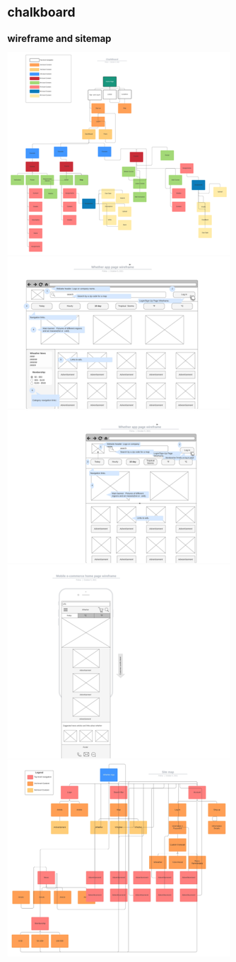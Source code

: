 # chalkboard
## wireframe and sitemap
<img src="sitemap.png">
<img src="0002 (2).jpg">
<img src="0001.jpg">
<img src="0003.jpg">
<img src="0004.jpg">

